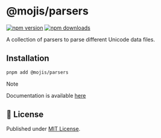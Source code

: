 # @mojis/parsers

[![npm version][npm-version-src]][npm-version-href]
[![npm downloads][npm-downloads-src]][npm-downloads-href]

A collection of parsers to parse different Unicode data files.

## Installation

```bash
pnpm add @mojis/parsers
```

> [!NOTE]
> Documentation is available [here](https://docs.mojis.dev/parsers)

## 📄 License

Published under [MIT License](./LICENSE).

[npm-version-src]: https://img.shields.io/npm/v/@mojis/parsers?style=flat&colorA=18181B&colorB=4169E1
[npm-version-href]: https://npmjs.com/package/@mojis/parsers
[npm-downloads-src]: https://img.shields.io/npm/dm/@mojis/parsers?style=flat&colorA=18181B&colorB=4169E1
[npm-downloads-href]: https://npmjs.com/package/@mojis/parsers

